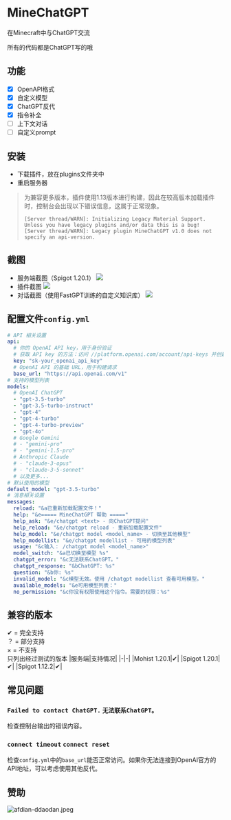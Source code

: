 # MineChatGPT
在Minecraft中与ChatGPT交流

所有的代码都是ChatGPT写的哦

## 功能
- [x] OpenAPI格式
- [x] 自定义模型
- [x] ChatGPT反代
- [x] 指令补全
- [ ] 上下文对话
- [ ] 自定义prompt

## 安装
- 下载插件，放在plugins文件夹中
- 重启服务器
> 为兼容更多版本，插件使用1.13版本进行构建，因此在较高版本加载插件时，控制台会出现以下错误信息，这属于正常现象。  
> ```
> [Server thread/WARN]: Initializing Legacy Material Support. Unless you have legacy plugins and/or data this is a bug!
> [Server thread/WARN]: Legacy plugin MineChatGPT v1.0 does not specify an api-version.
> ```

## 截图
- 服务端截图（Spigot 1.20.1）
![](https://i.ddaodan.cn/images/CWindowssystem32cmd.exe_20240712406.png)
- 插件截图
![](https://i.ddaodan.cn/images/Minecraft_1.20.1_-__20240712407.png)
- 对话截图（使用FastGPT训练的自定义知识库）
![](https://i.ddaodan.cn/images/Minecraft_1.20.1_-__20240712408.png)
## 配置文件`config.yml`
```yaml
# API 相关设置
api:
  # 你的 OpenAI API key，用于身份验证
  # 获取 API key 的方法：访问 //platform.openai.com/account/api-keys 并创建一个新的 API key
  key: "sk-your_openai_api_key"
  # OpenAI API 的基础 URL，用于构建请求
  base_url: "https://api.openai.com/v1"
# 支持的模型列表
models:
  # OpenAI ChatGPT
  - "gpt-3.5-turbo"
  - "gpt-3.5-turbo-instruct"
  - "gpt-4"
  - "gpt-4-turbo"
  - "gpt-4-turbo-preview"
  - "gpt-4o"
  # Google Gemini
  # - "gemini-pro"
  # - "gemini-1.5-pro"
  # Anthropic Claude
  # - "claude-3-opus"
  # - "claude-3-5-sonnet"
  # 以及更多...
# 默认使用的模型
default_model: "gpt-3.5-turbo"
# 消息相关设置
messages:
  reload: "&a已重新加载配置文件！"
  help: "&e===== MineChatGPT 帮助 ====="
  help_ask: "&e/chatgpt <text> - 向ChatGPT提问"
  help_reload: "&e/chatgpt reload - 重新加载配置文件"
  help_model: "&e/chatgpt model <model_name> - 切换至其他模型"
  help_modellist: "&e/chatgpt modellist - 可用的模型列表"
  usage: "&c输入： /chatgpt model <model_name>"
  model_switch: "&a已切换至模型 %s"
  chatgpt_error: "&c无法联系ChatGPT。"
  chatgpt_response: "&bChatGPT: %s"
  question: "&b你: %s"
  invalid_model: "&c模型无效。使用 /chatgpt modellist 查看可用模型。"
  available_models: "&e可用模型列表："
  no_permission: "&c你没有权限使用这个指令。需要的权限：%s"
```
## 兼容的版本
✔ = 完全支持  
？ = 部分支持  
× = 不支持  
只列出经过测试的版本
|服务端|支持情况|
|-|-|
|Mohist 1.20.1|✔|
|Spigot 1.20.1|✔|
|Spigot 1.12.2|✔|

## 常见问题
### `Failed to contact ChatGPT.` `无法联系ChatGPT。`
检查控制台输出的错误内容。
### `connect timeout` `connect reset`
检查`config.yml`中的`base_url`能否正常访问。如果你无法连接到OpenAI官方的API地址，可以考虑使用其他反代。

## 赞助
![afdian-ddaodan.jpeg](https://i.ddaodan.cn/images/afdian-ddaodan.jpeg)